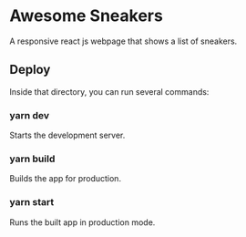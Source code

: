 # Awesome Sneakers

A responsive react js webpage that shows a list of sneakers.

## Deploy

Inside that directory, you can run several commands:

### yarn dev
Starts the development server.

### yarn build
Builds the app for production.

### yarn start
Runs the built app in production mode.
